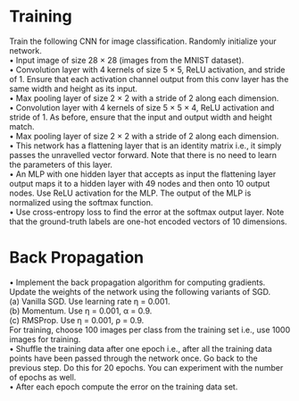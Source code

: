 Training
========
Train the following CNN for image classification. Randomly initialize your network.\
• Input image of size 28 × 28 (images from the MNIST dataset).\
• Convolution layer with 4 kernels of size 5 × 5, ReLU activation, and stride of 1. Ensure that each activation channel
output from this conv layer has the same width and height as its input.\
• Max pooling layer of size 2 × 2 with a stride of 2 along each dimension.\
• Convolution layer with 4 kernels of size 5 × 5 × 4, ReLU activation and stride of 1. As before, ensure that the input and
output width and height match.\
• Max pooling layer of size 2 × 2 with a stride of 2 along each dimension.\
• This network has a flattening layer that is an identity matrix i.e., it simply passes the unravelled vector forward. Note
that there is no need to learn the parameters of this layer.\
• An MLP with one hidden layer that accepts as input the flattening layer output maps it to a hidden layer with 49 nodes
and then onto 10 output nodes. Use ReLU activation for the MLP. The output of the MLP is normalized using the softmax
function.\
• Use cross-entropy loss to find the error at the softmax output layer. Note that the ground-truth labels are one-hot encoded
vectors of 10 dimensions.

Back Propagation
================
• Implement the back propagation algorithm for computing gradients.\
Update the weights of the network using the following variants of SGD.\
(a) Vanilla SGD. Use learning rate η = 0.001. \
(b) Momentum. Use η = 0.001, α = 0.9. \
(c) RMSProp. Use η = 0.001, ρ = 0.9. \
For training, choose 100 images per class from the training set i.e., use 1000 images for training. \
• Shuffle the training data after one epoch i.e., after all the training data points have been passed through the network once. Go
back to the previous step. Do this for 20 epochs. You can experiment with the number of epochs as well.\
• After each epoch compute the error on the training data set. 
